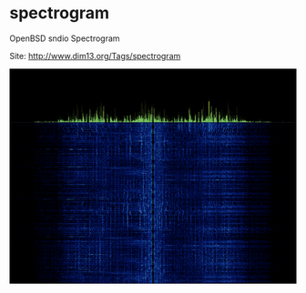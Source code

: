spectrogram
===========

OpenBSD sndio Spectrogram

Site: http://www.dim13.org/Tags/spectrogram

![spectrogram](spectrogram.png)
